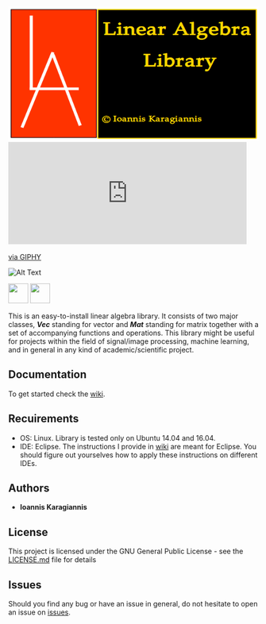 <img src="https://github.com/IoannisKaragiannis/LinearAlgebra/blob/master/images/LinearAlgebraLibrary/LA.png" width="600" height="270">

<iframe src="https://giphy.com/embed/BmmfETghGOPrW" width="480" height="206" frameBorder="0" class="giphy-embed" allowFullScreen></iframe><p><a href="https://giphy.com/gifs/reaction-BmmfETghGOPrW">via GIPHY</a></p>


![Alt Text](https://giphy.com/embed/BmmfETghGOPrW)


<img src="https://media.giphy.com/media/vFKqnCdLPNOKc/giphy.gif" width="40" height="40" />

<img src="https://giphy.com/gifs/reaction-BmmfETghGOPrW/giphy.gif" width="40" height="40" />


This is an easy-to-install linear algebra library. It consists of two major classes, _**Vec**_ standing for vector
and _**Mat**_ standing for matrix together with a set of accompanying functions and operations.
This library might be useful for projects within the field of signal/image processing,
machine learning, and in general in any kind of academic/scientific project.

## Documentation
To get started check the [wiki](https://github.com/IoannisKaragiannis/LinearAlgebra/wiki).

## Recuirements
- OS: Linux. Library is tested only on Ubuntu 14.04 and 16.04.
- IDE: Eclipse. The instructions I provide in [wiki](https://github.com/IoannisKaragiannis/LinearAlgebra/wiki) are meant for Eclipse. You should figure out yourselves how to apply these instructions on different IDEs.


## Authors

* **Ioannis Karagiannis** 

## License

This project is licensed under the GNU General Public License - see the [LICENSE.md](https://github.com/IoannisKaragiannis/LinearAlgebra/blob/master/LICENSE) file for details

## Issues
Should you find any bug or have an issue in general, do not hesitate to open an issue on [issues](https://github.com/IoannisKaragiannis/LinearAlgebra/issues).
